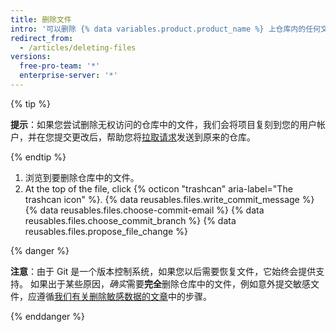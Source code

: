 ```yaml
---
title: 删除文件
intro: '可以删除 {% data variables.product.product_name %} 上仓库内的任何文件。'
redirect_from:
  - /articles/deleting-files
versions:
  free-pro-team: '*'
  enterprise-server: '*'
---
```


{% tip %}

**提示**：如果您尝试删除无权访问的仓库中的文件，我们会将项目复刻到您的用户帐户，并在您提交更改后，帮助您将[拉取请求](/articles/about-pull-requests)发送到原来的仓库。

{% endtip %}

1. 浏览到要删除仓库中的文件。
2. At the top of the file, click
{% octicon "trashcan" aria-label="The trashcan icon" %}.
{% data reusables.files.write_commit_message %}
{% data reusables.files.choose-commit-email %}
{% data reusables.files.choose_commit_branch %}
{% data reusables.files.propose_file_change %}

{% danger %}

**注意**：由于 Git 是一个版本控制系统，如果您以后需要恢复文件，它始终会提供支持。 如果出于某些原因，*确实*需要**完全**删除仓库中的文件，例如意外提交敏感文件，应遵循[我们有关删除敏感数据的文章](/articles/removing-sensitive-data-from-a-repository)中的步骤。

{% enddanger %}

